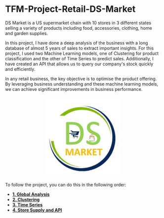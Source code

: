 # TFM-Project-Retail-DS-Market
DS Market is a US supermarket chain with 10 stores in 3 different states selling a variety of products including food, accessories, clothing, home and garden supplies.

In this project, I have done a deep analysis of the business with a long database of almost 5 years of sales to extract important insights. For this project, I used two Machine Learning models, one of Clustering for product classification and the other of Time Series to predict sales. Additionally, I have created an API that allows us to query our company's stock quickly and efficiently.

In any retail business, the key objective is to optimise the product offering. By leveraging business understanding and these machine learning models, we can achieve significant improvements in business performance.

<div style="text-align: center;">
    <img src="https://github.com/cuaudrup/TFM-Project-Retail-DS-Market/blob/main/images/ds_market_logo.jpg" alt="Logo DS Market" />
</div>

To follow the project, you can do this in the following order:

- **[1. Global Analysis](Global_Analysis.md)**
- **[2. Clustering](Clustering.md)**
- **[3. Time Series](Time_Series.md)**
- **[4. Store Supply and API](Store_Supply_&_API.md)**

